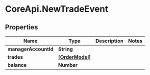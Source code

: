 # CoreApi.NewTradeEvent

## Properties
Name | Type | Description | Notes
------------ | ------------- | ------------- | -------------
**managerAccountId** | **String** |  | 
**trades** | [**[OrderModel]**](OrderModel.md) |  | 
**balance** | **Number** |  | 


